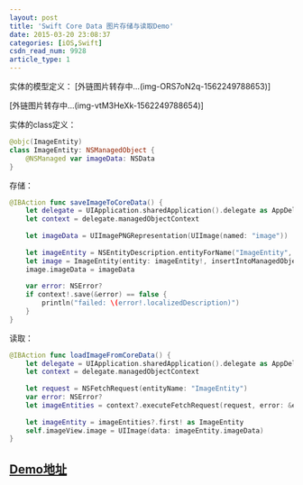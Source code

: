 ```yaml
---
layout: post
title: 'Swift Core Data 图片存储与读取Demo'
date: 2015-03-20 23:08:37
categories: [iOS,Swift]
csdn_read_num: 9928
article_type: 1
---
```



﻿实体的模型定义：
[外链图片转存中...(img-ORS7oN2q-1562249788653)]

[外链图片转存中...(img-vtM3HeXk-1562249788654)]

实体的class定义：

```swift
@objc(ImageEntity)
class ImageEntity: NSManagedObject {
    @NSManaged var imageData: NSData
}
```

存储：

```swift
@IBAction func saveImageToCoreData() {
    let delegate = UIApplication.sharedApplication().delegate as AppDelegate
    let context = delegate.managedObjectContext
    
    let imageData = UIImagePNGRepresentation(UIImage(named: "image"))
    
    let imageEntity = NSEntityDescription.entityForName("ImageEntity", inManagedObjectContext: context!)
    let image = ImageEntity(entity: imageEntity!, insertIntoManagedObjectContext: context!)
    image.imageData = imageData
    
    var error: NSError?
    if context!.save(&error) == false {
        println("failed: \(error!.localizedDescription)")
    }
}
```

读取：

```swift
@IBAction func loadImageFromCoreData() {
    let delegate = UIApplication.sharedApplication().delegate as AppDelegate
    let context = delegate.managedObjectContext
    
    let request = NSFetchRequest(entityName: "ImageEntity")
    var error: NSError?
    let imageEntities = context?.executeFetchRequest(request, error: &error)
    
    let imageEntity = imageEntities?.first! as ImageEntity
    self.imageView.image = UIImage(data: imageEntity.imageData)
}
```

## <a target="_blank" href="https://github.com/zhangao0086/CoreDataSaveImageDemo">Demo地址</a> ##
